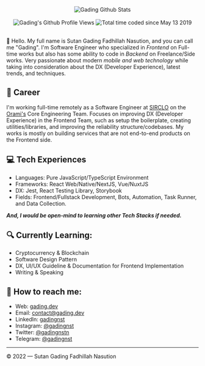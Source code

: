 <div align="center">
  <img src="https://github-readme-stats.vercel.app/api?username=gadingnst&show_icons=true&theme=dracula" alt="Gading Github Stats">
  <br><br>
  <img src="https://komarev.com/ghpvc/?username=gadingnst&color=F4A4B5&style=flat" alt="Gading's Github Profile Views" />
  <img src="https://wakatime.com/badge/user/7a831ab0-e43a-4215-aa08-92f915bed065.svg" alt="Total time coded since May 13 2019" />
</div>
<br>

👋 Hello. My full name is Sutan Gading Fadhillah Nasution, and you can call me "Gading". I'm Software Engineer who specialized in *Frontend* on Full-time works but also has some ability to code in *Backend* on Freelance/Side works. Very passionate about modern *mobile and web technology* while taking into consideration about the DX (Developer Experience), latest trends, and techniques. 

## 💼 Career
I'm working full-time remotely as a Software Engineer at [SIRCLO](https://sirclo.com) on the [Orami's](https://orami.co.id) Core Engineering Team. Focuses on improving DX (Developer Experience) in the Frontend Team, such as setup the boilerplate, creating utilities/libraries, and improving the reliability structure/codebases. My works is mostly on building services that are not end-to-end products on the Frontend side.

## 💻 Tech Experiences
- Languages: Pure JavaScript/TypeScript Environment
- Frameworks: React Web/Native/NextJS, Vue/NuxtJS
- DX: Jest, React Testing Library, Storybook
- Fields: Frontend/Fullstack Development, Bots, Automation, Task Runner, and Data Collection.

***And, I would be open-mind to learning other Tech Stacks if needed.***

## 🔍 Currently Learning:
- Cryptocurrency & Blockchain
- Software Design Pattern
- DX, UI/UX Guideline & Documentation for Frontend Implementation
- Writing & Speaking

## 🚀 How to reach me:
- Web: [gading.dev](https://gading.dev)
- Email: [contact@gading.dev](mailto:contact@gading.dev)
- LinkedIn: [gadingnst](https://www.linkedin.com/in/gadingnst)
- Instagram: [@gadingnst](https://instagram.com/gadingnst)
- Twitter: [@gadingnstn](https://twitter.com/gadingnstn)
- Telegram: [@gadingnst](https://t.me/gadingnst)

---

© 2022 — Sutan Gading Fadhillah Nasution
